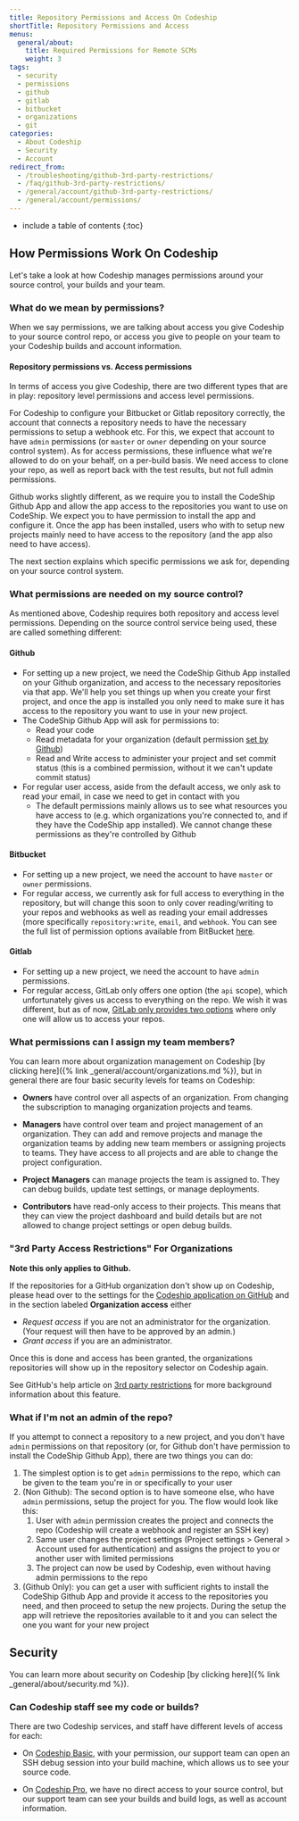 ```yaml
---
title: Repository Permissions and Access On Codeship
shortTitle: Repository Permissions and Access
menus:
  general/about:
    title: Required Permissions for Remote SCMs
    weight: 3
tags:
  - security
  - permissions
  - github
  - gitlab
  - bitbucket
  - organizations
  - git
categories:
  - About Codeship
  - Security
  - Account 
redirect_from:
  - /troubleshooting/github-3rd-party-restrictions/
  - /faq/github-3rd-party-restrictions/
  - /general/account/github-3rd-party-restrictions/
  - /general/account/permissions/
---
```


* include a table of contents
{:toc}

## How Permissions Work On Codeship

Let's take a look at how Codeship manages permissions around your source control, your builds and your team.

### What do we mean by permissions?

When we say permissions, we are  talking about access you give Codeship to your source control repo, or access you give to people on your team to your Codeship builds and account information.

#### Repository permissions vs. Access permissions ####

In terms of access you give Codeship, there are two different types that are in play: repository level permissions and access level permissions.

For Codeship to configure your Bitbucket or Gitlab repository correctly, the account that connects a repository needs to have the necessary permissions to setup a webhook etc. For this, we expect that account to have `admin` permissions (or `master` or `owner` depending on your source control system). As for access permissions, these influence what we're allowed to do on your behalf, on a per-build basis. We need access to clone your repo, as well as report back with the test results, but not full admin permissions.

Github works slightly different, as we require you to install the CodeShip Github App and allow the app access to the repositories you want to use on CodeShip. We expect you to have permission to install the app and configure it. Once the app has been installed, users who with to setup new projects mainly need to have access to the repository (and the app also need to have access).

The next section explains which specific permissions we ask for, depending on your source control system.

### What permissions are needed on my source control?

As mentioned above, Codeship requires both repository and access level permissions. Depending on the source control service being used, these are called something different:

#### Github

- For setting up a new project, we need the CodeShip Github App installed on your Github organization, and access to the necessary repositories via that app. We'll help you set things up when you create your first project, and once the app is installed you only need to make sure it has access to the repository you want to use in your new project.
- The CodeShip Github App will ask for permissions to:
  - Read your code
  - Read metadata for your organization (default permission [set by Github](https://developer.github.com/apps/building-github-apps/setting-permissions-for-github-apps/))
  - Read and Write access to administer your project and set commit status (this is a combined permission, without it we can't update commit status)
- For regular user access, aside from the default access, we only ask to read your email, in case we need to get in contact with you
  - The default permissions mainly allows us to see what resources you have access to (e.g. which organizations you're connected to, and if they have the CodeShip app installed). We cannot change these permissions as they're controlled by Github

#### Bitbucket

- For setting up a new project, we need the account to have `master` or `owner` permissions.
- For regular access, we currently ask for full access to everything in the repository, but will change this soon to only cover reading/writing to your repos and webhooks as well as reading your email addresses (more specifically `repository:write`, `email`, and `webhook`. You can see the full list of permission options available from BitBucket [here](https://developer.atlassian.com/bitbucket/concepts/bitbucket-rest-scopes.html).

#### Gitlab
- For setting up a new project, we need the account to have `admin` permissions.
- For regular access, GitLab only offers one option (the `api` scope), which unfortunately gives us access to everything on the repo. We wish it was different, but as of now, [GitLab only provides two options](https://docs.gitlab.com/ee/integration/oauth_provider.html#authorized-applications) where only one will allow us to access your repos.

### What permissions can I assign my team members?

You can learn more about organization management on Codeship [by clicking here]({% link _general/account/organizations.md %}), but in general there are four basic security levels for teams on Codeship:

- **Owners** have control over all aspects of an organization. From changing the subscription to managing organization projects and teams.

- **Managers** have control over team and project management of an organization. They can add and remove projects and manage the organization teams by adding new team members or assigning projects to teams. They have access to all projects and are able to change the project configuration.

- **Project Managers** can manage projects the team is assigned to. They can debug builds, update test settings, or manage deployments.

- **Contributors** have read-only access to their projects. This means that they can view the project dashboard and build details but are not allowed to change project settings or open debug builds.

### "3rd Party Access Restrictions" For Organizations

**Note this only applies to Github.**

If the repositories for a GitHub organization don't show up on Codeship, please head over to the settings for the [Codeship application on GitHub](https://github.com/settings/connections/applications/457423eb34859f8eb490) and in the section labeled **Organization access** either

* _Request access_ if you are not an administrator for the organization. (Your request will then have to be approved by an admin.)
* _Grant access_ if you are an administrator.

Once this is done and access has been granted, the organizations repositories will show up in the repository selector on Codeship again.

See GitHub's help article on [3rd party restrictions](https://help.github.com/articles/about-third-party-application-restrictions/) for more background information about this feature.

### What if I'm not an admin of the repo?

If you attempt to connect a repository to a new project, and you don't have `admin` permissions on that repository (or, for Github don't have permission to install the CodeShip Github App), there are two things you can do:

1. The simplest option is to get `admin` permissions to the repo, which can be given to the team you're in or specifically to your user
1. (Non Github): The second option is to have someone else, who have `admin` permissions, setup the project for you. The flow would look like this:
    1. User with `admin` permission creates the project and connects the repo (Codeship will create a webhook and register an SSH key)
    1. Same user changes the project settings (Project settings > General > Account used for authentication) and assigns the project to you or another user with limited permissions
    1. The project can now be used by Codeship, even without having admin permissions to the repo
1. (Github Only): you can get a user with sufficient rights to install the CodeShip Github App and provide it access to the repositories you need, and then proceed to setup the new projects. During the setup the app will retrieve the repositories available to it and you can select the one you want for your new project

## Security

You can learn more about security on Codeship [by clicking here]({% link _general/about/security.md %}).

### Can Codeship staff see my code or builds?

There are two Codeship services, and staff have different levels of access for each:

- On [Codeship Basic](https://codeship.com/features/basic), with your permission, our support team can open an SSH debug session into your build machine, which allows us to see your source code.

- On [Codeship Pro](https://codeship.com/features/pro), we have no direct access to your source control, but our support team can see your builds and build logs, as well as account information.
